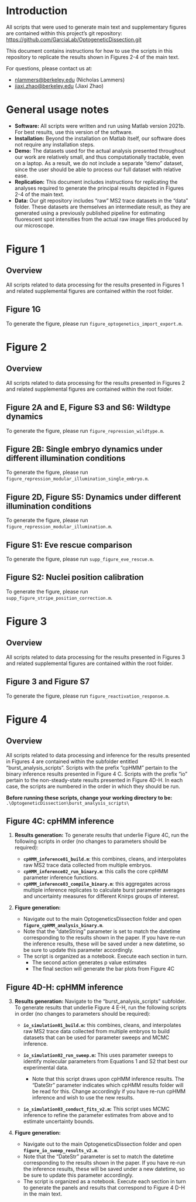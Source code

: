 # Introduction
All scripts that were used to generate main text and supplementary figures are contained within this project’s git repository: https://github.com/GarciaLab/OptogeneticDissection.git

This document contains instructions for how to use the scripts in this repository to replicate the results shown in Figures 2-4 of the main text. 

For questions, please contact us at:
- nlammers@berkeley.edu (Nicholas Lammers)
- jiaxi.zhao@berkeley.edu  (Jiaxi Zhao)

# General usage notes
- **Software:** All scripts were written and run using Matlab version 2021b. For best results, use this version of the software. 
- **Installation:** Beyond the installation on Matlab itself, our software does not require any installation steps. 
- **Demo:** The datasets used for the actual analysis presented throughout our work are relatively small, and thus computationally tractable, even on a laptop. As a result, we do not include a separate “demo” dataset, since the user should be able to process our full dataset with relative ease.
- **Replication:** This document includes instructions for replicating the analyses required to generate the principal results depicted in Figures 2-4 of the main text. 
- **Data:** Our git repository includes “raw” MS2 trace datasets in the “data” folder. These datasets are themselves an intermediate result, as they are generated using a previously published pipeline for estimating fluorescent spot intensities from the actual raw image files produced by our microscope. 

# Figure 1
## Overview
All scripts related to data processing for the results presented in Figures 1 and related supplemental figures are contained within the root folder.


## Figure 1G
To generate the figure, please run `figure_optogenetics_import_export.m`.

# Figure 2
## Overview
All scripts related to data processing for the results presented in Figures 2 and related supplemental figures are contained within the root folder.

## Figure 2A and E, Figure S3 and S6: Wildtype dynamics
To generate the figure, please run `figure_repression_wildtype.m`.

## Figure 2B: Single embryo dynamics under different illumination conditions
To generate the figure, please run `figure_repression_modular_illumination_single_embryo.m`.

## Figure 2D, Figure S5: Dynamics under different illumination conditions
To generate the figure, please run `figure_repression_modular_illumination.m`.

## Figure S1: Eve rescue comparison
To generate the figure, please run `supp_figure_eve_rescue.m`.

## Figure S2: Nuclei position calibration
To generate the figure, please run `supp_figure_stripe_position_correction.m`.


# Figure 3
## Overview
All scripts related to data processing for the results presented in Figures 3 and related supplemental figures are contained within the root folder.

## Figure 3 and Figure S7
To generate the figure, please run `figure_reactivation_response.m`.


# Figure 4
## Overview

All scripts related to data processing and inference for the results presented in Figures 4 are contained within the subfolder entitled “burst_analysis_scripts”. Scripts with the prefix “cpHMM” pertain to the binary inference results presented in Figure 4 C. Scripts with the prefix “io” pertain to the non-steady-state results presented in Figure 4D-H. In each case, the scripts are numbered in the order in which they should be run. 

**Before running these scripts, change your working directory to be:**
`.\OptogeneticDissection\burst_analysis_scripts\`

## Figure 4C: cpHMM inference
1. **Results generation:** To generate results that underlie Figure 4C, run the following scripts in order (no changes to parameters should be required):
    - **`cpHMM_inference01_build.m`**: this combines, cleans, and interpolates raw MS2 trace data collected from multiple embryos.
    - **`cpHMM_inference02_run_binary.m`**: this calls the core cpHMM parameter inference functions.
    - **`cpHMM_inference03_compile_binary.m`**: this aggregates across multiple inference replicates to calculate burst parameter averages and uncertainty measures for different Knirps groups of interest. 

2. **Figure generation:** 
    - Navigate out to the main OptogeneticsDissection folder and open **`figure_cpHMM_analysis_binary.m`**.  
    - Note that the “dateString” parameter is set to match the datetime corresponding to the results shown in the paper. If you have re-run the inference results, these will be saved under a new datetime, so be sure to update this parameter accordingly. 
    - The script is organized as a notebook. Execute each section in turn. 
        - The second action generates p value estimates
        - The final section will generate the bar plots from Figure 4C

## Figure 4D-H: cpHMM inference
3. **Results generation:** Navigate to the “burst_analysis_scripts” subfolder.  To generate results that underlie Figure 4 E-H, run the following scripts in order (no changes to parameters should be required):
    - **`io_simulation01_build.m`:** this combines, cleans, and interpolates raw MS2 trace data collected from multiple embryos to build datasets that can be used for parameter sweeps and MCMC inference.
    - **`io_simulation02_run_sweep.m`:** This uses parameter sweeps to identify molecular parameters from Equations 1 and S2 that best our experimental data. 
        - Note that this script draws upon cpHMM inference results. The “DateStr” parameter indicates which cpHMM results folder will be read for this. Change accordingly if you have re-run cpHMM inference and wish to use the new results.

    - **`io_simulation03_conduct_fits_v2.m`:** This script uses MCMC inference to refine the parameter estimates from above and to estimate uncertainty bounds.

4. **Figure generation:** 
    - Navigate out to the main OptogeneticsDissection folder and open **`figure_io_sweep_results_v2.m`**.  
    - Note that the “DateStr” parameter is set to match the datetime corresponding to the results shown in the paper. If you have re-run the inference results, these will be saved under a new datetime, so be sure to update this parameter accordingly. 
    - The script is organized as a notebook. Execute each section in turn to generate the panels and results that correspond to Figure 4 D-H in the main text.




